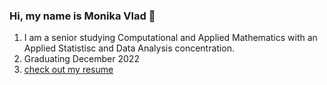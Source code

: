 ### Hi, my name is Monika Vlad 👋
1. I am a senior studying Computational and Applied Mathematics with an Applied Statistisc and Data Analysis concentration. 
2. Graduating December 2022
3. [check out my resume](https://github.com/monikavlad/monikavlad/blob/main/VLAD%20Resume%202022-2023.pdf)
